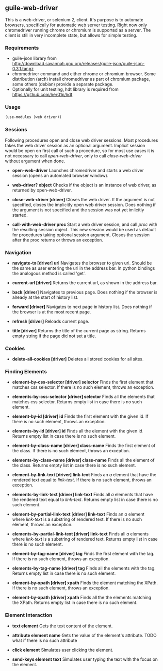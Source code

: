 ## guile-web-driver

This is a web-driver, or selenium 2, client.
It's purpose is to automate browsers, specifically for automatic web server testing.
Right now only chromedriver running chrome or chromium is supported as a server.
The client is still in very incomplete state, but allows for simple testing.

### Requirements

- guile-json library from http://download.savannah.gnu.org/releases/guile-json/guile-json-0.3.1.tar.gz
- chromedriver command and either chrome or chromium browser.
  Some distribution (arch) install chromedriver as part of chromium package, 
  some others (debian) provide a separate package.
- Optionally for unit testing, hdt library is required from https://github.com/her01n/hdt

### Usage

```guile
(use-modules (web driver))
```

### Sessions

Following procedures open and close web driver sessions.
Most procedures takes the web driver session as an optional argument.
Implicit session would be open on first call of such a procedure,
so for most use cases it is not necessary to call *open-web-driver*,
only to call *close-web-driver* without argument when done.

- **open-web-driver**
  Launches chromedriver and starts a web driver session (opens an automated browser window).

- **web-driver? object**
  Checks if the object is an instance of web driver, as returned by open-web-driver.

- **close-web-driver [driver]**
  Closes the web driver.
  If the argument is not specified, closes the implicitly open web driver session.
  Does nothing if the argument is not specified and the session was not yet imlicitly started.

- **call-with-web-driver proc**
  Start a web driver session, and call *proc* with the resulting session object.
  This new session would be used as default for procedures taking optional session argument.
  Closes the session after the proc returns or throws an exception.

### Navigation

- **navigate-to [driver] url**
  Navigates the browser to given url.
  Should be the same as user entering the url in the address bar.
  In python bindings the analogous method is called 'get'.

- **current-url [driver]**
  Returns the current url, as shown in the address bar.

- **back [driver]**
  Navigates to previous page. Does nothing if the browser is already at the start of history list.

- **forward [driver]**
  Navigates to next page in history list. Does nothing if the browser is at the most recent page.

- **refresh [driver]**
  Reloads current page.

- **title [driver]**
  Returns the title of the current page as string.
  Returns empty string if the page did not set a title.

### Cookies

- **delete-all-cookies [driver]**
  Deletes all stored cookies for all sites.

### Finding Elements

- **element-by-css-selector [driver] selector**
  Finds the first element that matches css selector.
  If there is no such element, throws an exception.

- **elements-by-css-selector [driver] selector**
  Finds all the elements that matches css selector.
  Returns empty list in case there is no such element.

- **element-by-id [driver] id**
  Finds the first element with the given id.
  If there is no such element, throws an exception.

- **elements-by-id [driver] id**
  Finds all the element with the given id.
  Returns empty list in case there is no such element.

- **element-by-class-name [driver] class-name**
  Finds the first element of the class.
  If there is no such element, throws an exception.

- **elements-by-class-name [driver] class-name**
  Finds all the element of the class.
  Returns empty list in case there is no such element.

- **element-by-link-text [driver] link-text**
  Finds an *a* element that have the rendered text equal to *link-text*.
  If there is no such element, throws an exception.

- **elements-by-link-text [driver] link-text**
  Finds all *a* elements that have the rendered text equal to *link-text*.
  Returns empty list in case there is no such element.

- **element-by-partial-link-text [driver] link-text**
  Finds an *a* element where *link-text* is a substring of rendered text.
  If there is no such element, throws an exception.

- **elements-by-partial-link-text [driver] link-text**
  Finds all *a* elements where *link-text* is a substring of rendered text.
  Returns empty list in case there is no such element.

- **element-by-tag-name [driver] tag**
  Finds the first element with the tag.
  If there is no such element, throws an exception.

- **elements-by-tag-name [driver] tag**
  Finds all the elements with the tag.
  Returns empty list in case there is no such element.

- **element-by-xpath [driver] xpath**
  Finds the element matching the XPath.
  If there is no such element, throws an exception.

- **element-by-xpath [driver] xpath**
  Finds all the the elements matching the XPath.
  Returns empty list in case there is no such element.

### Element Interaction

- **text element**
  Gets the text content of the element.

- **attribute element name**
  Gets the value of the element's attribute.
  TODO what if there is no such attribute

- **click element**
  Simulates user clicking the element.

- **send-keys element text**
  Simulates user typing the text with the focus on the element.


